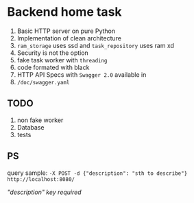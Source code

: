 # Backend home task
1) Basic HTTP server on pure Python
2) Implementation of clean architecture
3) `ram_storage` uses ssd and `task_repository` uses ram xd
4) Security is not the option
5) fake task worker with `threading`
6) code formated with black
7) HTTP API Specs with `Swagger 2.0` available in
8) `/doc/swagger.yaml`

## TODO
1) non fake worker
2) Database
3) tests

## PS
query sample: `-X POST -d {"description": "sth to describe"} http://localhost:8080/`

_"description" key required_ 

